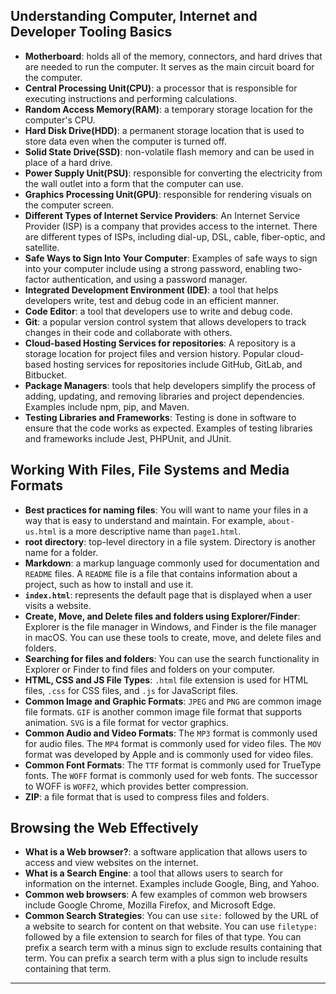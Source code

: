 ## Understanding Computer, Internet and Developer Tooling Basics

*   **Motherboard**: holds all of the memory, connectors, and hard drives that are needed to run the computer. It serves as the main circuit board for the computer.
*   **Central Processing Unit(CPU)**: a processor that is responsible for executing instructions and performing calculations.
*   **Random Access Memory(RAM)**: a temporary storage location for the computer's CPU.
*   **Hard Disk Drive(HDD)**: a permanent storage location that is used to store data even when the computer is turned off.
*   **Solid State Drive(SSD)**: non-volatile flash memory and can be used in place of a hard drive.
*   **Power Supply Unit(PSU)**: responsible for converting the electricity from the wall outlet into a form that the computer can use.
*   **Graphics Processing Unit(GPU)**: responsible for rendering visuals on the computer screen.
*   **Different Types of Internet Service Providers**: An Internet Service Provider (ISP) is a company that provides access to the internet. There are different types of ISPs, including dial-up, DSL, cable, fiber-optic, and satellite.
*   **Safe Ways to Sign Into Your Computer**: Examples of safe ways to sign into your computer include using a strong password, enabling two-factor authentication, and using a password manager.
*   **Integrated Development Environment (IDE)**: a tool that helps developers write, test and debug code in an efficient manner.
*   **Code Editor**: a tool that developers use to write and debug code.
*   **Git**: a popular version control system that allows developers to track changes in their code and collaborate with others.
*   **Cloud-based Hosting Services for repositories**: A repository is a storage location for project files and version history. Popular cloud-based hosting services for repositories include GitHub, GitLab, and Bitbucket.
*   **Package Managers**: tools that help developers simplify the process of adding, updating, and removing libraries and project dependencies. Examples include npm, pip, and Maven.
*   **Testing Libraries and Frameworks**: Testing is done in software to ensure that the code works as expected. Examples of testing libraries and frameworks include Jest, PHPUnit, and JUnit.

## Working With Files, File Systems and Media Formats

*   **Best practices for naming files**: You will want to name your files in a way that is easy to understand and maintain. For example, `about-us.html` is a more descriptive name than `page1.html`.
*   **root directory**: top-level directory in a file system. Directory is another name for a folder.
*   **Markdown**: a markup language commonly used for documentation and `README` files. A `README` file is a file that contains information about a project, such as how to install and use it.
*   **`index.html`**: represents the default page that is displayed when a user visits a website.
*   **Create, Move, and Delete files and folders using Explorer/Finder**: Explorer is the file manager in Windows, and Finder is the file manager in macOS. You can use these tools to create, move, and delete files and folders.
*   **Searching for files and folders**: You can use the search functionality in Explorer or Finder to find files and folders on your computer.
*   **HTML, CSS and JS File Types**: `.html` file extension is used for HTML files, `.css` for CSS files, and `.js` for JavaScript files.
*   **Common Image and Graphic Formats**: `JPEG` and `PNG` are common image file formats. `GIF` is another common image file format that supports animation. `SVG` is a file format for vector graphics.
*   **Common Audio and Video Formats**: The `MP3` format is commonly used for audio files. The `MP4` format is commonly used for video files. The `MOV` format was developed by Apple and is commonly used for video files.
*   **Common Font Formats**: The `TTF` format is commonly used for TrueType fonts. The `WOFF` format is commonly used for web fonts. The successor to WOFF is `WOFF2`, which provides better compression.
*   **ZIP**: a file format that is used to compress files and folders.

## Browsing the Web Effectively

*   **What is a Web browser?**: a software application that allows users to access and view websites on the internet.
*   **What is a Search Engine**: a tool that allows users to search for information on the internet. Examples include Google, Bing, and Yahoo.
*   **Common web browsers**: A few examples of common web browsers include Google Chrome, Mozilla Firefox, and Microsoft Edge.
*   **Common Search Strategies**: You can use `site:` followed by the URL of a website to search for content on that website. You can use `filetype:` followed by a file extension to search for files of that type. You can prefix a search term with a minus sign to exclude results containing that term. You can prefix a search term with a plus sign to include results containing that term.

---